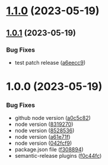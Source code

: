 # [1.1.0](https://github.com/lindou/lin_test/compare/v1.0.1...v1.1.0) (2023-05-19)

## [1.0.1](https://github.com/lindou/lin_test/compare/v1.0.0...v1.0.1) (2023-05-19)


### Bug Fixes

* test patch release ([a6eecc9](https://github.com/lindou/lin_test/commit/a6eecc9c3a2d781485ab2f87af1ffaa4e57c15e3))

# 1.0.0 (2023-05-19)


### Bug Fixes

* github node version ([a0c5c82](https://github.com/lindou/lin_test/commit/a0c5c82d1fb356f97c1752202b7663bca93961c7))
* node version ([8319270](https://github.com/lindou/lin_test/commit/83192708b587121a52f1f22258e809ec574f9a8f))
* node version ([8528536](https://github.com/lindou/lin_test/commit/8528536dedf012ca2ca2ed2680cad40881573fd8))
* node version ([a61e71f](https://github.com/lindou/lin_test/commit/a61e71f34d8c0577fe6caa7379f29c31c5be7e98))
* node version ([042fcf9](https://github.com/lindou/lin_test/commit/042fcf9f096d40dd5a448356f2eb26984bb87468))
* package.json file ([f308894](https://github.com/lindou/lin_test/commit/f308894bfeedfb1f50f2910565a171a99bf5b1f4))
* semantic-release plugins ([f0c44fc](https://github.com/lindou/lin_test/commit/f0c44fcf7720a1f8beee5db2cb196a594c4cbab6))
